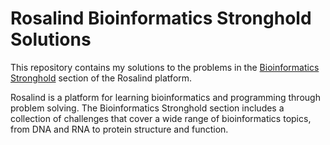 # Rosalind Bioinformatics Stronghold Solutions


This repository contains my solutions to the problems in the [Bioinformatics Stronghold](https://rosalind.info/problems/list-view/) section of the Rosalind platform.  

Rosalind is a platform for learning bioinformatics and programming through problem solving. The Bioinformatics Stronghold section includes a collection of challenges that cover a wide range of bioinformatics topics, from DNA and RNA to protein structure and function.

